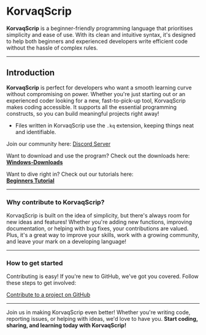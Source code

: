 # KorvaqScrip
**KorvaqScrip** is a beginner-friendly programming language that prioritises simplicity and ease of use. With its clean and intuitive syntax, it's designed to help both beginners and experienced developers write efficient code without the hassle of complex rules.

---

## Introduction

**KorvaqScrip** is perfect for developers who want a smooth learning curve without compromising on power. Whether you're just starting out or an experienced coder looking for a new, fast-to-pick-up tool, KorvaqScrip makes coding accessible. It supports all the essential programming constructs, so you can build meaningful projects right away!

- Files written in KorvaqScrip use the `.kq` extension, keeping things neat and identifiable.

Join our community here: [Discord Server](https://discord.gg/cmBjBZkNPe)

Want to download and use the program? Check out the downloads here:
**[Windows-Downloads](https://byson94.github.io/KorvaqScript-Site/download/)**

Want to dive right in? Check out our tutorials here:  
**[Beginners Tutorial](https://github.com/Byson94/KorvaqScrip/blob/main/BeginnersTutorial.md)**

---

### **Why contribute to KorvaqScrip?**

KorvaqScrip is built on the idea of simplicity, but there's always room for new ideas and features! Whether you're adding new functions, improving documentation, or helping with bug fixes, your contributions are valued. Plus, it's a great way to improve your skills, work with a growing community, and leave your mark on a developing language!

---

### **How to get started**  
Contributing is easy! If you're new to GitHub, we've got you covered. Follow these steps to get involved:

[Contribute to a project on GitHub](https://docs.github.com/en/get-started/exploring-projects-on-github/contributing-to-a-project)

---

Join us in making KorvaqScrip even better! Whether you're writing code, reporting issues, or helping with ideas, we'd love to have you. **Start coding, sharing, and learning today with KorvaqScrip!**
